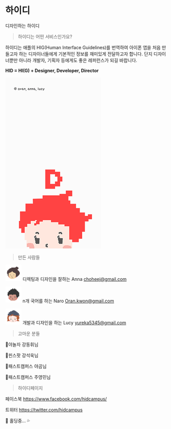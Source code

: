 # 하이디
디자인하는 하이디
>하이디는 어떤 서비스인가요?

하이디는 애플의 HIG(Human Interface Guidelines)를 번역하여 아이폰 앱을 처음 만들고자 하는
디자이너들에게 기본적인 정보를 재미있게 전달하고자 합니다.
단지 디자이너뿐만 아니라 개발자, 기획자 등에게도 좋은 레퍼런스가 되길 바랍니다.

**HID = HI(G) + Designer, Developer, Director**

![lanch image](https://github.com/HiDcampus/HiD/blob/master/01_luching2.gif)

>만든 사람들

![profile image](https://github.com/HiDcampus/HiD/blob/master/profileimage/hid_anna.png) 디렉팅과 디자인을 잘하는 Anna choheej@gmail.com

![profile image](https://github.com/HiDcampus/HiD/blob/master/profileimage/hid_naro.png) n개 국어를 하는 Naro  Oran.kwon@gmail.com

![profile image](https://github.com/HiDcampus/HiD/blob/master/profileimage/hid_lucy.png) 개발과 디자인을 하는 Lucy yureka5345@gmail.com


>고마운 분들

:star2:야놀자 강동휘님

:star2:핀스팟 강석욱님

:star2:패스트캠퍼스 야곰님

:star2:패스트캠퍼스 주영민님

>하이디페이지

페이스북 https://www.facebook.com/hidcampus/

트위터  https://twitter.com/hidcampus


:hammer: 홀딩중... :sweat_drops:
